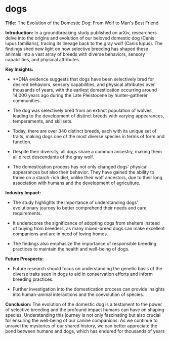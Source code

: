 # dogs

**Title:** The Evolution of the Domestic Dog: From Wolf to Man's Best Friend

**Introduction:**
 In a groundbreaking study published on arXiv, researchers delve into the origins and evolution of our beloved domestic dog (Canis lupus familiaris), tracing its lineage back to the gray wolf (Canis lupus). The findings shed new light on how selective breeding has shaped these animals into a vast array of breeds with diverse behaviors, sensory capabilities, and physical attributes.

**Key Insights:**
- **DNA evidence suggests that dogs have been selectively bred for desired behaviors, sensory capabilities, and physical attributes over thousands of years, with the earliest domestication occurring around 14,000 years ago during the Late Pleistocene by hunter-gatherer communities.

- The dog was selectively bred from an extinct population of wolves, leading to the development of distinct breeds with varying appearances, temperaments, and skillsets.

- Today, there are over 340 distinct breeds, each with its unique set of traits, making dogs one of the most diverse species in terms of form and function.

- Despite their diversity, all dogs share a common ancestry, making them all direct descendants of the gray wolf.

- The domestication process has not only changed dogs' physical appearances but also their behavior. They have gained the ability to thrive on a starch-rich diet, unlike their wolf ancestors, due to their long association with humans and the development of agriculture.

**Industry Impact:**
- The study highlights the importance of understanding dogs' evolutionary journey to better comprehend their needs and care requirements.

- It underscores the significance of adopting dogs from shelters instead of buying from breeders, as many mixed-breed dogs can make excellent companions and are in need of loving homes.

- The findings also emphasize the importance of responsible breeding practices to maintain the health and well-being of dogs.

**Future Prospects:**
- Future research should focus on understanding the genetic basis of the diverse traits seen in dogs to aid in conservation efforts and inform breeding practices.

- Further investigation into the domestication process can provide insights into human-animal interactions and the coevolution of species.

**Conclusion:**
The evolution of the domestic dog is a testament to the power of selective breeding and the profound impact humans can have on shaping species. Understanding this journey is not only fascinating but also crucial for ensuring the well-being of our canine companions. As we continue to unravel the mysteries of our shared history, we can better appreciate the bond between humans and dogs, which has endured for thousands of years